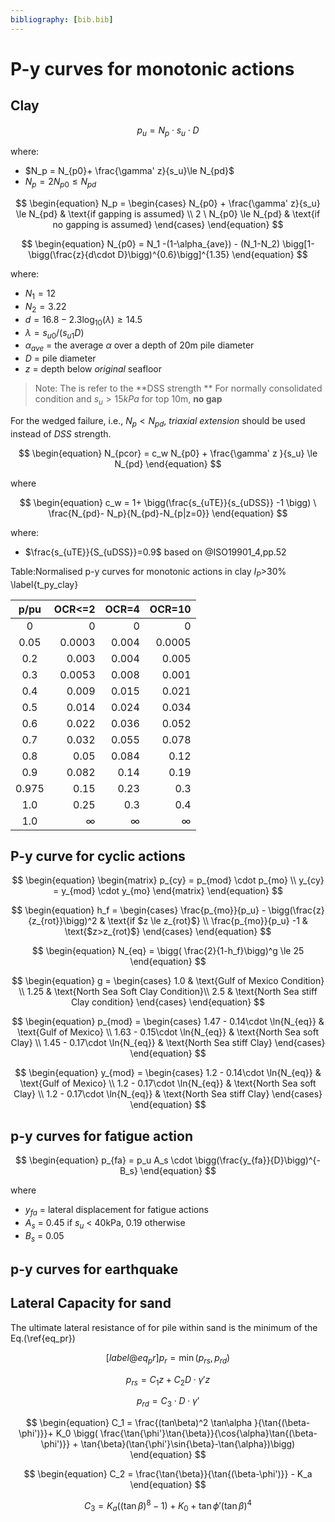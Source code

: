```yaml
---
bibliography: [bib.bib]
---
```


# P-y curves for monotonic actions

## Clay

$$
\begin{equation}
p_u = N_p \cdot s_u  \cdot D
\end{equation}
$$

where:

- $N_p = N_{p0}+ \frac{\gamma' z}{s_u}\le N_{pd}$
- $N_p = 2 N_{p0} \le N_{pd}$

$$
\begin{equation}
N_p = \begin{cases}
   N_{p0} + \frac{\gamma' z}{s_u} \le N_{pd} & \text{if gapping is assumed} \\
   2 \ N_{p0} \le N_{pd} & \text{if no gapping is assumed}
\end{cases}
\end{equation}
$$

$$
\begin{equation}
N_{p0} = N_1 -(1-\alpha_{ave}) - (N_1-N_2) \bigg[1-\bigg(\frac{z}{d\cdot D}\bigg)^{0.6}\bigg]^{1.35}
\end{equation}
$$

where:

- $N_1=12$
- $N_2 = 3.22$
- $d = 16.8 - 2.3\log_10{(\lambda)}\ge 14.5$
- $\lambda = s_{u0} / (s_{u1} D)$
- $\alpha_{ave}$ = the average $\alpha$ over a depth of 20m pile diameter
- $D$ = pile diameter
- $z$ = depth below _original_ seafloor

> Note:
> The is refer to the **DSS strength **
> For normally consolidated condition and $s_u > 15kPa$ for top 10m, **no gap**

For the wedged failure, i.e., $N_p < N_{pd}$, _triaxial extension_ should be used instead of _DSS_ strength.

$$
\begin{equation}
N_{pcor} = c_w N_{p0} + \frac{\gamma' z }{s_u} \le N_{pd}
\end{equation}
$$

where

$$
\begin{equation}
c_w = 1+ \bigg(\frac{s_{uTE}}{s_{uDSS}} -1 \bigg) \ \frac{N_{pd}- N_p}{N_{pd}-N_{p|z=0}}
\end{equation}
$$

where:

- $\frac{s_{uTE}}{S_{uDSS}}=0.9$ based on @ISO19901_4,pp.52

Table:Normalised p-y curves for monotonic actions in clay $I_P$>30% \label{t_py_clay}

| p/pu  |   OCR<=2 |    OCR=4 |   OCR=10 |
| :---: | -------: | -------: | -------: |
|   0   |        0 |        0 |        0 |
| 0.05  |   0.0003 |    0.004 |   0.0005 |
|  0.2  |    0.003 |    0.004 |    0.005 |
|  0.3  |   0.0053 |    0.008 |    0.001 |
|  0.4  |    0.009 |    0.015 |    0.021 |
|  0.5  |    0.014 |    0.024 |    0.034 |
|  0.6  |    0.022 |    0.036 |    0.052 |
|  0.7  |    0.032 |    0.055 |    0.078 |
|  0.8  |     0.05 |    0.084 |     0.12 |
|  0.9  |    0.082 |     0.14 |     0.19 |
| 0.975 |     0.15 |     0.23 |      0.3 |
|  1.0  |     0.25 |      0.3 |      0.4 |
|  1.0  | $\infty$ | $\infty$ | $\infty$ |

## P-y curve for cyclic actions

$$
\begin{equation}
\begin{matrix}
p_{cy} = p_{mod} \cdot p_{mo} \\
y_{cy} = y_{mod} \cdot y_{mo}
\end{matrix}
\end{equation}
$$

$$
\begin{equation}
h_f = \begin{cases}
\frac{p_{mo}}{p_u} - \bigg(\frac{z}{z_{rot}}\bigg)^2 & \text{if $z \le z_{rot}$} \\
\frac{p_{mo}}{p_u} -1 & \text{$z>z_{rot}$}
\end{cases}
\end{equation}
$$

$$
\begin{equation}
N_{eq}  = \bigg( \frac{2}{1-h_f}\bigg)^g \le 25
\end{equation}
$$

$$
\begin{equation}
g = \begin{cases}
1.0 & \text{Gulf of Mexico Condition} \\
1.25 & \text{North Sea Soft Clay Condition}\\
2.5 & \text{North Sea stiff Clay condition}
\end{cases}
\end{equation}
$$

$$
\begin{equation}
p_{mod} = \begin{cases}
1.47 - 0.14\cdot \ln{N_{eq}} & \text{Gulf of Mexico} \\
1.63 - 0.15\cdot \ln{N_{eq}} & \text{North Sea soft Clay} \\
1.45 - 0.17\cdot \ln{N_{eq}} & \text{North Sea stiff Clay}
\end{cases}
\end{equation}
$$


$$
\begin{equation}
y_{mod} = \begin{cases}
1.2 - 0.14\cdot \ln{N_{eq}} & \text{Gulf of Mexico} \\
1.2 - 0.17\cdot \ln{N_{eq}} & \text{North Sea soft Clay} \\
1.2 - 0.17\cdot \ln{N_{eq}} & \text{North Sea stiff Clay}
\end{cases}
\end{equation}
$$

## p-y curves for fatigue action

$$
\begin{equation}
p_{fa} = p_u A_s \cdot \bigg(\frac{y_{fa}}{D}\bigg)^{-B_s}
\end{equation}
$$

where 

- $y_{fa}$ = lateral displacement for fatigue actions
- $A_s$ = 0.45 if $s_u$ < 40kPa, 0.19 otherwise
- $B_s$ = 0.05

## p-y curves for earthquake


## Lateral Capacity for sand

The ultimate lateral resistance of for pile within sand is the minimum of the Eq.(\ref{eq_pr})

$$
\begin{equation}[label@eq_pr]
p_r = \min{(p_{rs},p_{rd})}
\end{equation}
$$

$$
\begin{equation}
p_{rs} = {C_1 z + C_2 D} \cdot \gamma'z
\end{equation}
$$

$$
\begin{equation}
p_{rd} = C_3 \cdot D \cdot  \gamma'
\end{equation}
$$

$$
\begin{equation}
C_1 = \frac{(tan\beta)^2 \tan\alpha }{\tan{(\beta-\phi')}}+ K_0 \bigg(
    \frac{\tan{\phi'}\tan{\beta}}{\cos{\alpha}\tan{(\beta-\phi')}} + \tan{\beta}(\tan{\phi'}\sin{\beta}-\tan{\alpha})\bigg)
\end{equation}
$$

$$
\begin{equation}
C_2 = \frac{\tan{\beta}}{\tan{(\beta-\phi')}} - K_a 
\end{equation}
$$

$$
\begin{equation}
C_3 = K_a ((\tan{\beta})^8-1) + K_0 + \tan{\phi'}(\tan{\beta})^4
\end{equation}
$$
